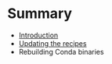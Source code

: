 # Summary

* [Introduction](README.md)
* [Updating the recipes](updating_the_recipes.md)
* Rebuilding Conda binaries

